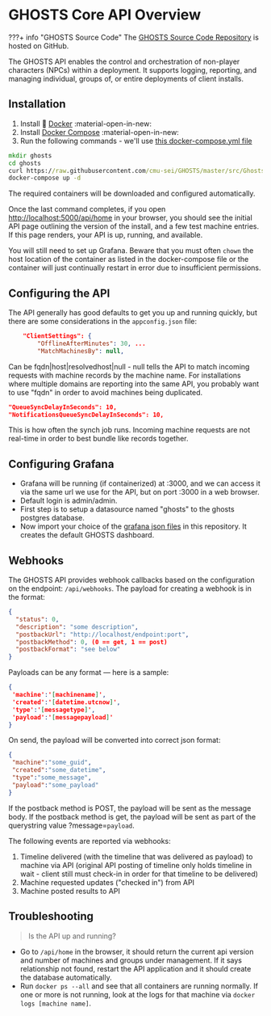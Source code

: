 # GHOSTS Core API Overview

???+ info "GHOSTS Source Code"
    The [GHOSTS Source Code Repository](https://github.com/cmu-sei/GHOSTS) is hosted on GitHub.
    
The GHOSTS API enables the control and orchestration of non-player characters (NPCs) within a deployment. It supports logging, reporting, and managing individual, groups of, or entire deployments of client installs.

## Installation

1. Install 🐳 [Docker](https://docs.docker.com/install/) :material-open-in-new:
2. Install [Docker Compose](https://docs.docker.com/compose/install/) :material-open-in-new:
3. Run the following commands - we'll use [this docker-compose.yml file](https://raw.githubusercontent.com/cmu-sei/GHOSTS/master/src/Ghosts.Api/docker-compose.yml)

```cmd
mkdir ghosts
cd ghosts
curl https://raw.githubusercontent.com/cmu-sei/GHOSTS/master/src/Ghosts.Api/docker-compose.yml -o docker-compose.yml
docker-compose up -d
```

The required containers will be downloaded and configured automatically.

Once the last command completes, if you open [http://localhost:5000/api/home](http://localhost:5000/api/home) in your browser, you should see the initial API page outlining the version of the install, and a few test machine entries. If this page renders, your API is up, running, and available.

You will still need to set up Grafana. Beware that you must often `chown` the host location of the container as listed in the docker-compose file or the container will just continually restart in error due to insufficient permissions.

## Configuring the API

The API generally has good defaults to get you up and running quickly, but there are some considerations in the `appconfig.json` file:

```json
    "ClientSettings": {
        "OfflineAfterMinutes": 30, ...
        "MatchMachinesBy": null,
```

Can be fqdn|host|resolvedhost|null - null tells the API to match incoming requests with machine records by the machine name. For installations where multiple domains are reporting into the same API, you probably want to use "fqdn" in order to avoid machines being duplicated.


```json
"QueueSyncDelayInSeconds": 10,
"NotificationsQueueSyncDelayInSeconds": 10,
```

This is how often the synch job runs. Incoming machine requests are not real-time in order to best bundle like records together.

## Configuring Grafana

- Grafana will be running (if containerized) at :3000, and we can access it via the same url we use for the API, but on port :3000 in a web browser.
- Default login is admin/admin.
- First step is to setup a datasource named "ghosts" to the ghosts postgres database.
- Now import your choice of the [grafana json files](https://github.com/cmu-sei/GHOSTS/tree/master/configuration/grafana) in this repository. It creates the default GHOSTS dashboard.

## Webhooks

The GHOSTS API provides webhook callbacks based on the configuration on the endpoint: `/api/webhooks`. The payload for creating a webhook is in the format:

```json
{
  "status": 0,
  "description": "some description",
  "postbackUrl": "http://localhost/endpoint:port",
  "postbackMethod": 0, (0 == get, 1 == post)
  "postbackFormat": "see below"
}
```

Payloads can be any format — here is a sample:

```json
{
 'machine':'[machinename]',
 'created':'[datetime.utcnow]',
 'type':'[messagetype]',
 'payload':'[messagepayload]'
}
```

On send, the payload will be converted into correct json format:

```json
{
 "machine":"some_guid",
 "created":"some_datetime",
 "type":"some_message",
 "payload":"some_payload"
}
```

If the postback method is POST, the payload will be sent as the message body. If the postback method is get, the payload will be sent as part of the querystring value ?message=`payload`.

The following events are reported via webhooks:

1. Timeline delivered (with the timeline that was delivered as payload) to machine via API (original API posting of timeline only holds timeline in wait - client still must check-in in order for that timeline to be delivered)
2. Machine requested updates ("checked in") from API
3. Machine posted results to API

## Troubleshooting

> Is the API up and running?

- Go to `/api/home` in the browser, it should return the current api version and number of machines and groups under management. If it says relationship not found, restart the API application and it should create the database automatically.
- Run `docker ps --all` and see that all containers are running normally. If one or more is not running, look at the logs for that machine via `docker logs [machine name]`.
